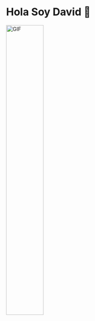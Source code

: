 # Hola Soy David 👋
<img align="center" alt="GIF" src="https://drive.google.com/file/d/1CD6la-e2kf2yOA1T7hJh1q9fmM1JEVDN/view?usp=drive_link" width="45%" />

<!--
**ODavidM/OdavidM** is a ✨ _special_ ✨ repository because its `README.md` (this file) appears on your GitHub profile.

Here are some ideas to get you started:

- 🔭 I’m currently working on ...
- 🌱 I’m currently learning ...
- 👯 I’m looking to collaborate on ...
- 🤔 I’m looking for help with ...
- 💬 Ask me about ...
- 📫 How to reach me: ...
- 😄 Pronouns: ...
- ⚡ Fun fact: ...
-->
